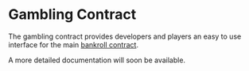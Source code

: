

# Gambling Contract

The gambling contract provides developers and players an easy to use interface for the main [bankroll contract](https://github.com/PocketQuads/bankroll-dapp/tree/master/bankroll-contract).

A more detailed documentation will soon be available.
